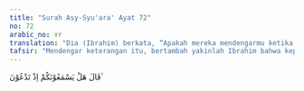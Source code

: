 ```yaml
---
title: "Surah Asy-Syu'ara' Ayat 72"
no: 72
arabic_no: ٧٢
translation: "Dia (Ibrahim) berkata, “Apakah mereka mendengarmu ketika kamu berdoa (kepadanya)?"
tafsir: "Mendengar keterangan itu, bertambah yakinlah Ibrahim bahwa kepercayaan tersebut bukanlah berdasarkan alasan yang masuk akal. Mulailah beliau berpikir bagaimana caranya untuk meluruskan kembali jalan pikiran kaumnya yang telah sesat itu. Tugas beliau yang utama ialah mengembalikan mereka kepada ajaran tauhid. \n\nIbrahim bertanya lagi, apakah berhala-berhala tersebut dapat mendengar permohonan yang diucapkan mereka. Hal demikian beliau persoalkan untuk menguji sampai di manakah logika mereka dapat dipergunakan untuk memahami ucapan dan perbuatan dalam bentuk doa-doa kepada berhala tersebut. Sebab andaikata yang disembah itu saja tidak mendengar, bagaimana pula ia bisa mengabulkan permohonan yang diajukan kepadanya. Tegasnya bagaimana mungkin dipahami dengan benar hakikat peribadatan seperti itu kalau otak mereka tidak bisa mencerna dengan baik tujuan penyembahan terhadap berhala-berhala itu."
---
```

قَالَ هَلْ يَسْمَعُوْنَكُمْ اِذْ تَدْعُوْنَ ۙ  